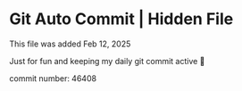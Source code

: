 # Git Auto Commit | Hidden File

This file was added Feb 12, 2025

Just for fun and keeping my daily git commit active 🤪

commit number: 46408
